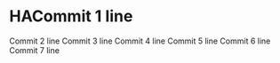 # HACommit 1 line
Commit 2 line
Commit 3 line
Commit 4 line
Commit 5 line
Commit 6 line
Commit 7 line
